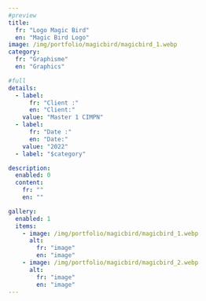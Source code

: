 ```yaml
---
#preview
title:
  fr: "Logo Magic Bird"
  en: "Magic Bird Logo"
image: /img/portfolio/magicbird/magicbird_1.webp
category:
  fr: "Graphisme"
  en: "Graphics"

#full
details:
  - label:
      fr: "Client :"
      en: "Client:"
    value: "Master 1 CIMPN"
  - label:
      fr: "Date :"
      en: "Date:"
    value: "2022"
  - label: "$category"

description:
  enabled: 0
  content:
    fr: ""
    en: ""

gallery:
  enabled: 1
  items:
    - image: /img/portfolio/magicbird/magicbird_1.webp
      alt:
        fr: "image"
        en: "image"
    - image: /img/portfolio/magicbird/magicbird_2.webp
      alt:
        fr: "image"
        en: "image"
---
```

